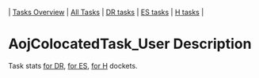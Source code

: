 | [Tasks Overview](../tasks-overview.md) | [All Tasks](../alltasks.md) | [DR tasks](../docket-DR/tasklist.md) | [ES tasks](../docket-ES/tasklist.md) | [H tasks](../docket-H/tasklist.md) |

# AojColocatedTask_User Description

Task stats [for DR](../docket-DR/AojColocatedTask_User.md), [for ES](../docket-ES/AojColocatedTask_User.md), [for H](../docket-H/AojColocatedTask_User.md) dockets.

